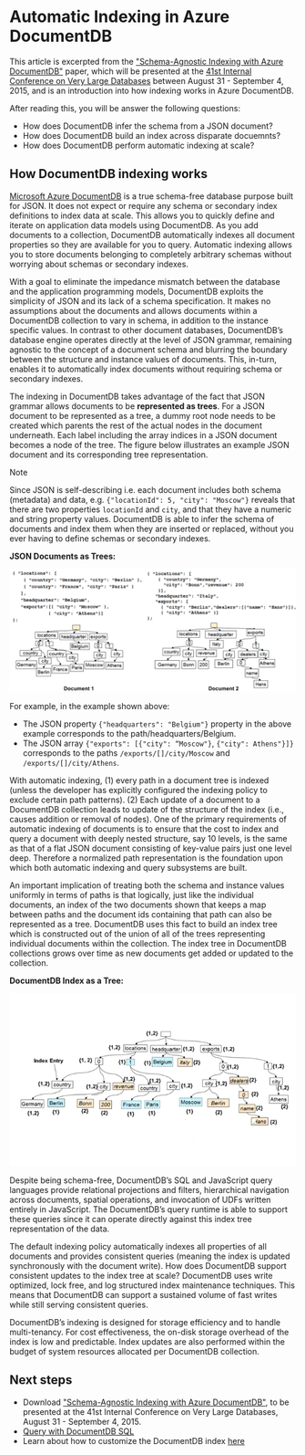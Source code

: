 <properties 
    pageTitle="Automatic Indexing in DocumentDB | Microsoft Azure" 
    description="Learn about how automatic indexing works in Azure DocumentDB." 
    services="documentdb" 
    authors="arramac" 
    manager="jhubbard" 
    editor="mimig" 
    documentationCenter=""/>

<tags 
    ms.service="documentdb" 
    ms.workload="data-services" 
    ms.tgt_pltfrm="na" 
    ms.devlang="na" 
    ms.topic="article" 
    ms.date="11/03/2015" 
    ms.author="arramac"/>

# Automatic Indexing in Azure DocumentDB
This article is excerpted from the ["Schema-Agnostic Indexing with Azure DocumentDB"](http://www.vldb.org/pvldb/vol8/p1668-shukla.pdf) paper, which will be presented at the [41st Internal Conference on Very Large Databases](http://www.vldb.org/2015/) between August 31 - September 4, 2015, and is an introduction into how indexing works in Azure DocumentDB. 

After reading this, you will be answer the following questions:

* How does DocumentDB infer the schema from a JSON document?
* How does DocumentDB build an index across disparate docuemnts?
* How does DocumentDB perform automatic indexing at scale?

## <a id="HowDocumentDBIndexingWorks"></a> How DocumentDB indexing works
[Microsoft Azure DocumentDB](https://azure.microsoft.com/services/documentdb/) is a true schema-free database purpose built for JSON. It does not expect or require any schema or secondary index definitions to index data at scale. This allows you to quickly define and iterate on application data models using DocumentDB. As you add documents to a collection, DocumentDB automatically indexes all document properties so they are available for you to query. Automatic indexing allows you to store documents belonging to completely arbitrary schemas without worrying about schemas or secondary indexes.

With a goal to eliminate the impedance mismatch between the database and the application programming models, DocumentDB exploits the simplicity of JSON and its lack of a schema specification. It makes no assumptions about the documents and allows documents within a DocumentDB collection to vary in schema, in addition to the instance specific values. In contrast to other document databases, DocumentDB’s database engine operates directly at the level of JSON grammar, remaining agnostic to the concept of a document schema and blurring the boundary between the structure and instance values of documents. This, in-turn, enables it to automatically index documents without requiring schema or secondary indexes.

The indexing in DocumentDB takes advantage of the fact that JSON grammar allows documents to be **represented as trees**. For a JSON document to be represented as a tree, a dummy root node needs to be created which parents the rest of the actual nodes in the document underneath. Each label including the array indices in a JSON document becomes a node of the tree. The figure below illustrates an example JSON document and its corresponding tree representation.

> [!NOTE]
> Since JSON is self-describing i.e. each document includes both schema (metadata) and data, e.g. `{"locationId": 5, "city": "Moscow"}` reveals that there are two properties `locationId` and `city`, and that they have a numeric and string property values. DocumentDB is able to infer the schema of documents and index them when they are inserted or replaced, without you ever having to define schemas or secondary indexes.
> 
> 
**JSON Documents as Trees:**

![Documents as Trees](media/documentdb-indexing/DocumentsAsTrees.png)

For example, in the example shown above:

* The JSON property `{"headquarters": "Belgium"}` property in the above example corresponds to the path/headquarters/Belgium.
* The JSON array `{"exports": [{"city": “Moscow"}`, `{"city": Athens"}]}` corresponds to the paths `/exports/[]/city/Moscow` and `/exports/[]/city/Athens`.

With automatic indexing, (1) every path in a document tree is indexed (unless the developer has explicitly configured the indexing policy to exclude certain path patterns). (2) Each update of a document to a DocumentDB collection leads to update of the structure of the index (i.e., causes addition or removal of nodes). One of the primary requirements of automatic indexing of documents is to ensure that the cost to index and query a document with deeply nested structure, say 10 levels, is the same as that of a flat JSON document consisting of key-value pairs just one level deep. Therefore a normalized path representation is the foundation upon which both automatic indexing and query subsystems are built.

An important implication of treating both the schema and instance values uniformly in terms of paths is that logically, just like the individual documents, an index of the two documents shown that keeps a map between paths and the document ids containing that path can also be represented as a tree. DocumentDB uses this fact to build an index tree which is constructed out of the union of all of the trees representing individual documents within the collection. The index tree in DocumentDB collections grows over time as new documents get added or updated to the collection.

**DocumentDB Index as a Tree:**

![Index as a Tree](media/documentdb-indexing/IndexAsTree.png)

Despite being schema-free, DocumentDB’s SQL and JavaScript query languages provide relational projections and filters, hierarchical navigation across documents, spatial operations, and invocation of UDFs written entirely in JavaScript. The DocumentDB’s query runtime is able to support these queries since it can operate directly against this index tree representation of the data.

The default indexing policy automatically indexes all properties of all documents and provides consistent queries (meaning the index is updated synchronously with the document write). How does DocumentDB support consistent updates to the index tree at scale? DocumentDB uses write optimized, lock free, and log structured index maintenance techniques. This means that DocumentDB can support a sustained volume of fast writes while still serving consistent queries. 

DocumentDB’s indexing is designed for storage efficiency and to handle multi-tenancy. For cost effectiveness, the on-disk storage overhead of the index is low and predictable. Index updates are also performed within the budget of system resources allocated per DocumentDB collection.

## <a name="NextSteps"></a> Next steps
* Download ["Schema-Agnostic Indexing with Azure DocumentDB"](http://www.vldb.org/pvldb/vol8/p1668-shukla.pdf), to be presented at the 41st Internal Conference on Very Large Databases, August 31 - September 4, 2015.
* [Query with DocumentDB SQL](documentdb-sql-query.md)
* Learn about how to customize the DocumentDB index [here](documentdb-indexing-policies.md)

